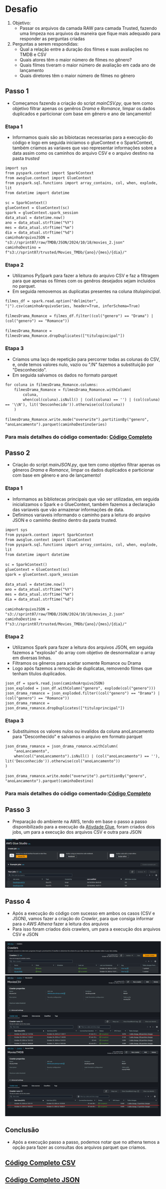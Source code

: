 # **Desafio**
1. Objetivo: 
    - Passar os arquivos da camada RAW para camada Trusted, fazendo uma limpeza nos arquivos da maneira que fique mais adequado para responder as perguntas criadas
2. Perguntas a serem respondidas: 
    - Qual a relação entre a duração dos filmes e suas avaliações no TMDB e CSV
    - Quais atores têm o maior número de filmes no gênero? 
    - Quais filmes tiveram o maior número de avaliação em cada ano de lançamento
    - Quais diretores têm o maior número de filmes no gênero

## Passo 1
- Começamos fazendo a criação do script *mainCSV.py*, que tem como objetivo filtrar apenas os genêros *Drama* e *Romance*, limpar os dados duplicados e particionar com base em gênero e ano de lançamento!

### Etapa 1
- Informamos quais são as bibiotacas necessarias para a execução do código e logo em seguida iniciamos o glueContext e o SparkContext, também criamos as variaves que vao representar informações sobre a data assim como os caminhos do arquivo CSV e o arquivo destino na pasta *trusted*
```
import sys
from pyspark.context import SparkContext
from awsglue.context import GlueContext
from pyspark.sql.functions import array_contains, col, when, explode, lit
from datetime import datetime

sc = SparkContext()
glueContext = GlueContext(sc)
spark = glueContext.spark_session
data_atual = datetime.now()
ano = data_atual.strftime("%Y")
mes = data_atual.strftime("%m")
dia = data_atual.strftime("%d")
caminhoArquivoJSON = "s3://sprint07/raw/TMDB/JSON/2024/10/18/movies_2.json"
caminhoDestino = f"s3://sprint07/trusted/Movies_TMDb/{ano}/{mes}/{dia}/"
```

### Etapa 2
- Utilizamos PySpark para fazer a leitura do arquivo CSV e faz a filtragem para que apenas os filmes com os genêros desejados sejam incluidos no parquet.
- Em seguida removemos as duplicatas presentes na coluna *titulopincipal*.
```
filmes_df = spark.read.option("delimiter", "|").csv(caminhoArquivoSeries, header=True, inferSchema=True)

filmesDrama_Romance = filmes_df.filter((col("genero") == "Drama") | (col("genero") == "Romance"))

filmesDrama_Romance = filmesDrama_Romance.dropDuplicates(["titulopincipal"])
```

### Etapa 3
- Criamos uma laço de repetição para percorrer todas as colunas do CSV, e, onde temos valores nulo, vazio ou "/N" fazemos a substituição por "Desconhecido".
- Em seguida salvamos os dados no formato parquet
```
for coluna in filmesDrama_Romance.columns:
    filmesDrama_Romance = filmesDrama_Romance.withColumn(
        coluna,
        when(col(coluna).isNull() | (col(coluna) == '') | (col(coluna) == '\\N'), lit('Desconhecido')).otherwise(col(coluna))
    )

filmesDrama_Romance.write.mode("overwrite").partitionBy("genero", "anoLancamento").parquet(caminhoDestinoSeries)
```
### Para mais detalhes do código comentado: [Código Completo](./mainCSV.py)

## Passo 2
- Criação do script *mainJSON.py*, que tem como objetivo filtrar apenas os gêneros *Drama* e *Romance*, limpar os dados duplicados e particionar com base em gênero e ano de lançamento!

### Etapa 1
- Informamos as bibliotecas principais que vão ser utilizadas, em seguida inicializamos o Spark e o GlueContext, também fazemos a declaração das variaveis que vão armazenar informações de data.
- Definimos variaveis informando o caminho para a leitura do arquivo JSON e o caminho destino dentro da pasta trusted.
```
import sys
from pyspark.context import SparkContext
from awsglue.context import GlueContext
from pyspark.sql.functions import array_contains, col, when, explode, lit
from datetime import datetime

sc = SparkContext()
glueContext = GlueContext(sc)
spark = glueContext.spark_session

data_atual = datetime.now()
ano = data_atual.strftime("%Y")
mes = data_atual.strftime("%m")
dia = data_atual.strftime("%d")

caminhoArquivoJSON = "s3://sprint07/raw/TMDB/JSON/2024/10/18/movies_2.json"
caminhoDestino = f"s3://sprint07/trusted/Movies_TMDb/{ano}/{mes}/{dia}/"
```

### Etapa 2
- Utilizamos Spark para fazer a leitura dos arquivos JSON, em seguida fazemos a "explosão" do array com objetivo de desnormalizar o array em diversas linhas.
- Filtramos os gêneros para aceitar somente Romance ou Drama
- Logo após fazemos a remoção de duplicatas, removendo filmes que tenham titulos duplicados.

```
json_df = spark.read.json(caminhoArquivoJSON)
json_exploded = json_df.withColumn("genero", explode(col("genero")))
json_drama_romance = json_exploded.filter((col("genero") == "Drama") | (col("genero") == "Romance"))
json_drama_romance = json_drama_romance.dropDuplicates(["tituloprincipal"])
```

### Etapa 3
- Substituimos os valores nulos ou invalidos da coluna anoLancamento para "Desconhecido" e salvamos o arquivo em formato parquet
```
json_drama_romance = json_drama_romance.withColumn(
    "anoLancamento",
    when(col("anoLancamento").isNull() | (col("anoLancamento") == ''), lit('Desconhecido')).otherwise(col("anoLancamento"))
)

json_drama_romance.write.mode("overwrite").partitionBy("genero", "anoLancamento").parquet(caminhoDestino)
```
### Para mais detalhes do código comentado:[Código Completo](./mainJSON.py)

## Passo 3
- Preparação do ambiente na AWS, tendo em base o passo a passo disponibilizado para a execução da [Ativdade Glue](/sprint07/exercicios/AWS_GLUE/glue-lab.pdf), foram criados dois jobs, um para a execução dos arquivos CSV e outra para JSON
<img src='../evidencias/img/EvidenciaJobs.png'>

## Passo 4
- Após a execução do código com sucesso em ambos os casos (CSV e JSON), vamos fazer a criação do *Crawler*, para que consiga informar para o *AWS Athena* fazer a leitura dos arquivos
- Para isso foram criados dois crawlers, um para a execução dos arquivos CSV e JSON
<img src='../evidencias/img/EvidenciaCrawler.png'>
<img src='../evidencias/img/ExecucaoCrawlerCSV.png'>
<img src='../evidencias/img/ExecucaoCrawlerTMDB.png'>

## Conclusão
- Após a execução passo a passo, podemos notar que no athena temos a opção para fazer as consultas dos arquivos parquet que criamos.
## [Código Completo CSV](./mainCSV.py)
## [Código Completo JSON](./mainJSON.py)